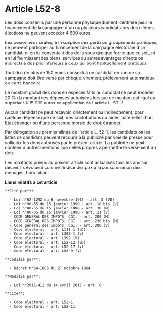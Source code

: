 # Article L52-8

Les dons consentis par une personne physique dûment identifiée pour le financement de la campagne d'un ou plusieurs candidats
lors des mêmes élections ne peuvent excéder 4 600 euros. 

Les personnes morales, à l'exception des partis ou groupements politiques, ne peuvent participer au financement de la
campagne électorale d'un candidat, ni en lui consentant des dons sous quelque forme que ce soit, ni en lui fournissant des
biens, services ou autres avantages directs ou indirects à des prix inférieurs à ceux qui sont habituellement pratiqués. 

Tout don de plus de 150 euros consenti à un candidat en vue de sa campagne doit être versé par chèque, virement, prélèvement
automatique ou carte bancaire. 

Le montant global des dons en espèces faits au candidat ne peut excéder 20 % du montant des dépenses autorisées lorsque ce
montant est égal ou supérieur à 15 000 euros en application de l'article L. 52-11. 

Aucun candidat ne peut recevoir, directement ou indirectement, pour quelque dépense que ce soit, des contributions ou aides
matérielles d'un Etat étranger ou d'une personne morale de droit étranger. 

Par dérogation au premier alinéa de l'article L. 52-1, les candidats ou les listes de candidats peuvent recourir à la
publicité par voie de presse pour solliciter les dons autorisés par le présent article. La publicité ne peut contenir
d'autres mentions que celles propres à permettre le versement du don. 

Les montants prévus au présent article sont actualisés tous les ans par décret. Ils évoluent comme l'indice des prix à la
consommation des ménages, hors tabac.

**Liens relatifs à cet article**

	**Cité par**:

	  - Loi n°62-1292 du 6 novembre 1962 - art. 3 (VD)
	  - Loi n°90-55 du 15 janvier 1990 - art. 18 bis (V)
	  - Loi n°90-55 du 15 janvier 1990 - art. 20 (M)
	  - Loi n°90-55 du 15 janvier 1990 - art. 21 (V)
	  - CODE GENERAL DES IMPOTS, CGI. - art. 200 (M)
	  - CODE GENERAL DES IMPOTS, CGI. - art. 238 bis (M)
	  - Code général des impôts, CGI. - art. 200 (V)
	  - Code électoral - art. L113-1 (VD)
	  - Code électoral - art. L308-1 (V)
	  - Code électoral - art. L392 (V)
	  - Code électoral - art. L52-12 (VD)
	  - Code électoral - art. L52-17 (V)
	  - Code électoral - art. L52-9 (V)

	**Codifié par**:

	  - Décret n°64-1086 du 27 octobre 1964

	**Modifié par**:

	  - Loi n°2011-412 du 14 avril 2011 - art. 8

	**Cite**:

	  - Code électoral - art. L52-1
	  - Code électoral - art. L52-11
